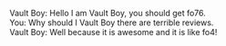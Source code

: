 Vault Boy: Hello I am Vault Boy, you should get fo76.  
You: Why should I Vault Boy there are terrible reviews.  
Vault Boy: Well because it is awesome and it is like fo4!
